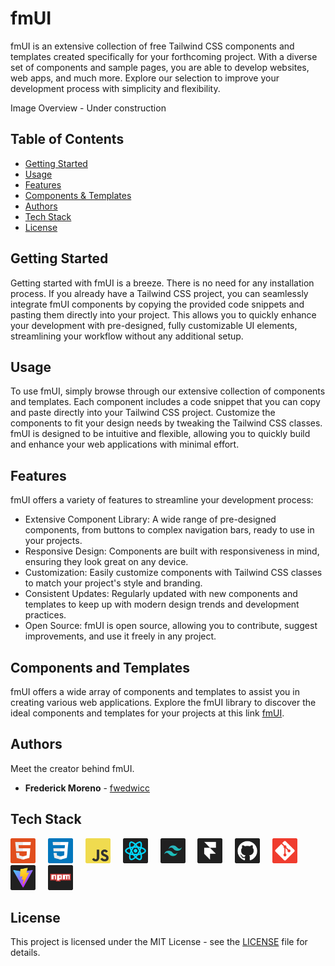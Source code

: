 # fmUI

fmUI is an extensive collection of free Tailwind CSS components and templates created specifically for your forthcoming project. With a diverse set of components and sample pages, you are able to develop websites, web apps, and much more. Explore our selection to improve your development process with simplicity and flexibility.

Image Overview - Under construction

## Table of Contents
- [Getting Started](#getting-started)
- [Usage](#usage)
- [Features](#features)
- [Components & Templates](#components-and-templates)
- [Authors](#authors)
- [Tech Stack](#tech-stack)
- [License](#license)

## Getting Started

Getting started with fmUI is a breeze. There is no need for any installation process. If you already have a Tailwind CSS project, you can seamlessly integrate fmUI components by copying the provided code snippets and pasting them directly into your project. This allows you to quickly enhance your development with pre-designed, fully customizable UI elements, streamlining your workflow without any additional setup.

## Usage

To use fmUI, simply browse through our extensive collection of components and templates. Each component includes a code snippet that you can copy and paste directly into your Tailwind CSS project. Customize the components to fit your design needs by tweaking the Tailwind CSS classes. fmUI is designed to be intuitive and flexible, allowing you to quickly build and enhance your web applications with minimal effort.

## Features

fmUI offers a variety of features to streamline your development process:
- Extensive Component Library: A wide range of pre-designed components, from buttons to complex navigation bars, ready to use in your projects.
- Responsive Design: Components are built with responsiveness in mind, ensuring they look great on any device.
- Customization: Easily customize components with Tailwind CSS classes to match your project's style and branding.
- Consistent Updates: Regularly updated with new components and templates to keep up with modern design trends and development practices.
- Open Source: fmUI is open source, allowing you to contribute, suggest improvements, and use it freely in any project.

## Components and Templates

fmUI offers a wide array of components and templates to assist you in creating various web applications. Explore the fmUI library to discover the ideal components and templates for your projects at this link [fmUI](https://fwedwicc.github.io/fmUI/components).

## Authors

Meet the creator behind fmUI.

- **Frederick Moreno** - [fwedwicc](https://github.com/fwedwicc)

## Tech Stack

<div align="left">
  <img src="https://github.com/fwedwicc/README-assets/blob/main/icons/html-logo.png" height="40" alt="HTML Logo"  />
  <img width="12" />
  <img src="https://github.com/fwedwicc/README-assets/blob/main/icons/css-logo.png" height="40" alt="CSS Logo"  />
  <img width="12" />
  <img src="https://github.com/fwedwicc/README-assets/blob/main/icons/javascript-logo.png" height="40" alt="JavaScript Logo"  />
  <img width="12" />
  <img src="https://github.com/fwedwicc/README-assets/blob/main/icons/react-logo.png" height="40" alt="React Logo"  />
  <img width="12" />
  <img src="https://github.com/fwedwicc/README-assets/blob/main/icons/tailwind-logo.png" height="40" alt="TailwindCSS Logo"  />
  <img width="12" />
  <img src="https://github.com/fwedwicc/README-assets/blob/main/icons/framer-motion-logo.png" height="40" alt="Framer Motion Logo"  />
  <img width="12" />
  <img src="https://github.com/fwedwicc/README-assets/blob/main/icons/github-logo.png" height="40" alt="GitHub Logo"  />
  <img width="12" />
  <img src="https://github.com/fwedwicc/README-assets/blob/main/icons/git-logo.png" height="40" alt="Git Logo"  />
  <img width="12" />
  <img src="https://github.com/fwedwicc/README-assets/blob/main/icons/vite-logo.png" height="40" alt="Vite Logo"  />
  <img width="12" />
  <img src="https://github.com/fwedwicc/README-assets/blob/main/icons/npm-logo.png" height="40" alt="NPM Logo"  />
</div>

## License

This project is licensed under the MIT License - see the [LICENSE](https://github.com/fwedwicc/fmUI/blob/main/LICENSE) file for details.

